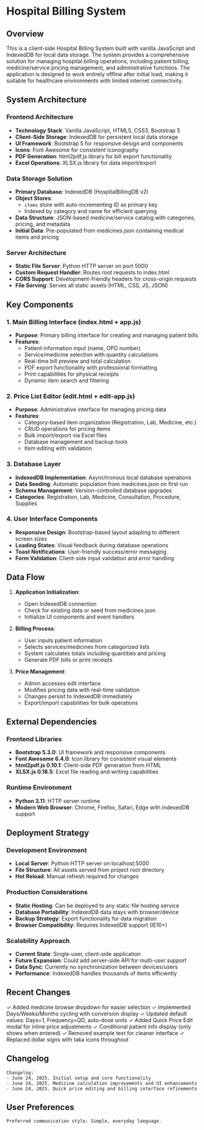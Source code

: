 # Hospital Billing System

## Overview

This is a client-side Hospital Billing System built with vanilla JavaScript and IndexedDB for local data storage. The system provides a comprehensive solution for managing hospital billing operations, including patient billing, medicine/service pricing management, and administrative functions. The application is designed to work entirely offline after initial load, making it suitable for healthcare environments with limited internet connectivity.

## System Architecture

### Frontend Architecture
- **Technology Stack**: Vanilla JavaScript, HTML5, CSS3, Bootstrap 5
- **Client-Side Storage**: IndexedDB for persistent local data storage
- **UI Framework**: Bootstrap 5 for responsive design and components
- **Icons**: Font Awesome for consistent iconography
- **PDF Generation**: html2pdf.js library for bill export functionality
- **Excel Operations**: XLSX.js library for data import/export

### Data Storage Solution
- **Primary Database**: IndexedDB (HospitalBillingDB v2)
- **Object Stores**: 
  - `items` store with auto-incrementing ID as primary key
  - Indexed by category and name for efficient querying
- **Data Structure**: JSON-based medicine/service catalog with categories, pricing, and metadata
- **Initial Data**: Pre-populated from medicines.json containing medical items and pricing

### Server Architecture
- **Static File Server**: Python HTTP server on port 5000
- **Custom Request Handler**: Routes root requests to index.html
- **CORS Support**: Development-friendly headers for cross-origin requests
- **File Serving**: Serves all static assets (HTML, CSS, JS, JSON)

## Key Components

### 1. Main Billing Interface (index.html + app.js)
- **Purpose**: Primary billing interface for creating and managing patient bills
- **Features**: 
  - Patient information input (name, OPD number)
  - Service/medicine selection with quantity calculations
  - Real-time bill preview and total calculation
  - PDF export functionality with professional formatting
  - Print capabilities for physical receipts
  - Dynamic item search and filtering

### 2. Price List Editor (edit.html + edit-app.js)
- **Purpose**: Administrative interface for managing pricing data
- **Features**:
  - Category-based item organization (Registration, Lab, Medicine, etc.)
  - CRUD operations for pricing items
  - Bulk import/export via Excel files
  - Database management and backup tools
  - Item editing with validation

### 3. Database Layer
- **IndexedDB Implementation**: Asynchronous local database operations
- **Data Seeding**: Automatic population from medicines.json on first run
- **Schema Management**: Version-controlled database upgrades
- **Categories**: Registration, Lab, Medicine, Consultation, Procedure, Supplies

### 4. User Interface Components
- **Responsive Design**: Bootstrap-based layout adapting to different screen sizes
- **Loading States**: Visual feedback during database operations
- **Toast Notifications**: User-friendly success/error messaging
- **Form Validation**: Client-side input validation and error handling

## Data Flow

1. **Application Initialization**:
   - Open IndexedDB connection
   - Check for existing data or seed from medicines.json
   - Initialize UI components and event handlers

2. **Billing Process**:
   - User inputs patient information
   - Selects services/medicines from categorized lists
   - System calculates totals including quantities and pricing
   - Generate PDF bills or print receipts

3. **Price Management**:
   - Admin accesses edit interface
   - Modifies pricing data with real-time validation
   - Changes persist to IndexedDB immediately
   - Export/import capabilities for bulk operations

## External Dependencies

### Frontend Libraries
- **Bootstrap 5.3.0**: UI framework and responsive components
- **Font Awesome 6.4.0**: Icon library for consistent visual elements
- **html2pdf.js 0.10.1**: Client-side PDF generation from HTML
- **XLSX.js 0.18.5**: Excel file reading and writing capabilities

### Runtime Environment
- **Python 3.11**: HTTP server runtime
- **Modern Web Browser**: Chrome, Firefox, Safari, Edge with IndexedDB support

## Deployment Strategy

### Development Environment
- **Local Server**: Python HTTP server on localhost:5000
- **File Structure**: All assets served from project root directory
- **Hot Reload**: Manual refresh required for changes

### Production Considerations
- **Static Hosting**: Can be deployed to any static file hosting service
- **Database Portability**: IndexedDB data stays with browser/device
- **Backup Strategy**: Export functionality for data migration
- **Browser Compatibility**: Requires IndexedDB support (IE10+)

### Scalability Approach
- **Current State**: Single-user, client-side application
- **Future Expansion**: Could add server-side API for multi-user support
- **Data Sync**: Currently no synchronization between devices/users
- **Performance**: IndexedDB handles thousands of items efficiently

## Recent Changes

✓ Added medicine browse dropdown for easier selection
✓ Implemented Days/Weeks/Months cycling with conversion display
✓ Updated default values: Days=1, Frequency=QD, auto-dose units
✓ Added Quick Price Edit modal for inline price adjustments
✓ Conditional patient info display (only shows when entered)
✓ Removed example text for cleaner interface
✓ Replaced dollar signs with taka icons throughout

## Changelog

```
Changelog:
- June 24, 2025. Initial setup and core functionality
- June 24, 2025. Medicine calculation improvements and UI enhancements
- June 24, 2025. Quick price editing and billing interface refinements
```

## User Preferences

```
Preferred communication style: Simple, everyday language.
```